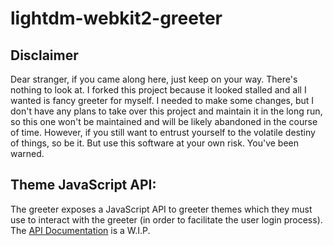 # lightdm-webkit2-greeter

## Disclaimer

Dear stranger, if you came along here, just keep on your way. There's nothing to look at. I forked this project because it looked stalled and all I wanted is fancy greeter for myself. I needed to make some changes, but I don't have any plans to take over this project and maintain it in the long run, so this one won't be maintained and will be likely abandoned in the course of time. However, if you still want to entrust yourself to the volatile destiny of things, so be it. But use this software at your own risk. You've been warned.

## Theme JavaScript API:
The greeter exposes a JavaScript API to greeter themes which they must use to interact with the greeter (in order to facilitate the user login process). The [API Documentation](https://antergos.com/wiki/development/lightdm-webkit2-greeter-theme-javascript-api/) is a W.I.P. 
